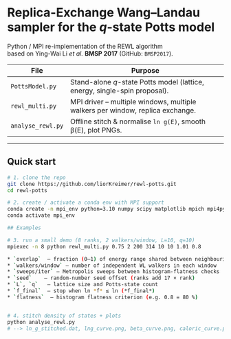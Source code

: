 # Replica-Exchange Wang–Landau sampler for the *q*-state Potts model

Python / MPI re-implementation of the REWL algorithm  
based on Ying-Wai Li *et al.* **BMSP 2017** (GitHub: `BMSP2017`).

| File | Purpose |
|------|---------|
| `PottsModel.py`   | Stand-alone *q*-state Potts model (lattice, energy, single-spin proposal). |
| `rewl_multi.py`   | MPI driver – multiple windows, multiple walkers per window, replica exchange. |
| `analyse_rewl.py` | Offline stitch & normalise `ln g(E)`, smooth β(E), plot PNGs. |

---

## Quick start

```bash
# 1. clone the repo
git clone https://github.com/liorKreimer/rewl-potts.git
cd rewl-potts

# 2. create / activate a conda env with MPI support
conda create -n mpi_env python=3.10 numpy scipy matplotlib mpich mpi4py
conda activate mpi_env

## Examples

# 3. run a small demo (8 ranks, 2 walkers/window, L=10, q=10)
mpiexec -n 8 python rewl_multi.py 0.75 2 200 314 10 10 1.01 0.8

* `overlap`  – fraction (0–1) of energy range shared between neighbouring windows  
* `walkers/window` – number of independent WL walkers in each window  
* `sweeps/iter` – Metropolis sweeps between histogram-flatness checks  
* `seed`    – random-number seed offset (ranks add 17 × rank)  
* `L`, `q`   – lattice size and Potts-state count  
* `f_final`  – stop when ln *f* ≤ ln (*f_final*)  
* `flatness`  – histogram flatness criterion (e.g. 0.8 = 80 %)


# 4. stitch density of states + plots
python analyse_rewl.py
# --> ln_g_stitched.dat, lng_curve.png, beta_curve.png, caloric_curve.png

